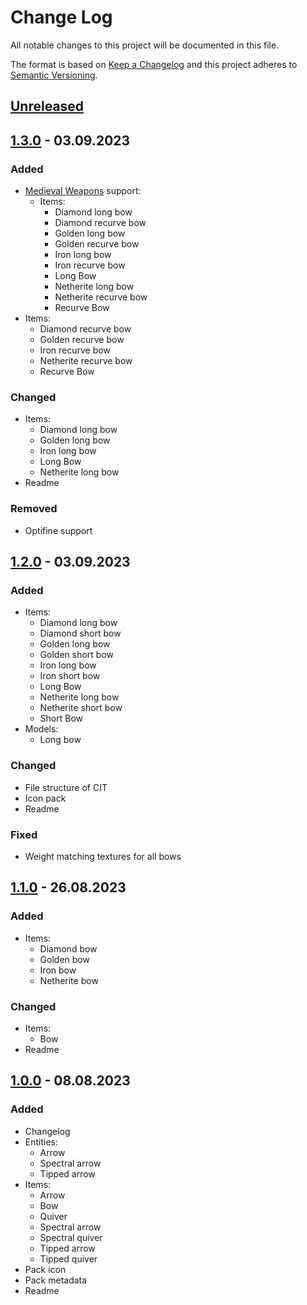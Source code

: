 # Change Log

All notable changes to this project will be documented in this file.

The format is based on [Keep a Changelog](http://keepachangelog.com/)
and this project adheres to [Semantic Versioning](http://semver.org/).

## [Unreleased]

## [1.3.0] - 03.09.2023

### Added

- [Medieval Weapons](https://modrinth.com/mod/medievalweapons) support:
  - Items:
    - Diamond long bow
    - Diamond recurve bow
    - Golden long bow
    - Golden recurve bow
    - Iron long bow
    - Iron recurve bow
    - Long Bow
    - Netherite long bow
    - Netherite recurve bow
    - Recurve Bow
- Items:
  - Diamond recurve bow
  - Golden recurve bow
  - Iron recurve bow
  - Netherite recurve bow
  - Recurve Bow

### Changed

- Items:
  - Diamond long bow
  - Golden long bow
  - Iron long bow
  - Long Bow
  - Netherite long bow
- Readme

### Removed

- Optifine support

## [1.2.0] - 03.09.2023

### Added

- Items:
  - Diamond long bow
  - Diamond short bow
  - Golden long bow
  - Golden short bow
  - Iron long bow
  - Iron short bow
  - Long Bow
  - Netherite long bow
  - Netherite short bow
  - Short Bow
- Models:
  - Long bow

### Changed

- File structure of CIT
- Icon pack
- Readme

### Fixed

- Weight matching textures for all bows

## [1.1.0] - 26.08.2023

### Added

- Items:
  - Diamond bow
  - Golden bow
  - Iron bow
  - Netherite bow

### Changed

- Items:
  - Bow
- Readme

## [1.0.0] - 08.08.2023

### Added

- Changelog
- Entities:
  - Arrow
  - Spectral arrow
  - Tipped arrow
- Items:
  - Arrow
  - Bow
  - Quiver
  - Spectral arrow
  - Spectral quiver
  - Tipped arrow
  - Tipped quiver
- Pack icon
- Pack metadata
- Readme

[Unreleased]: https://github.com/Konsyliarz42/bow-and-arrow/compare/1.3.0...master
[1.3.0]: https://github.com/Konsyliarz42/bow-and-arrow/compare/1.2.0...1.3.0
[1.2.0]: https://github.com/Konsyliarz42/bow-and-arrow/compare/1.1.0...1.2.0
[1.1.0]: https://github.com/Konsyliarz42/bow-and-arrow/compare/1.0.0...1.1.0
[1.0.0]: https://github.com/Konsyliarz42/bow-and-arrow/tree/1.0.0
